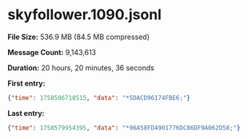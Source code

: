 # skyfollower.1090.jsonl
**File Size:** 536.9 MB (84.5 MB compressed)

**Message Count:** 9,143,613

**Duration:** 20 hours, 20 minutes, 36 seconds

**First entry:**
```json
{"time": 1758506718515, "data": "*5DACD96174FBE6;"}
```

**Last entry:**
```json
{"time": 1758579954395, "data": "*96A58FD4901776DC86DF9A062D58;"}
```

